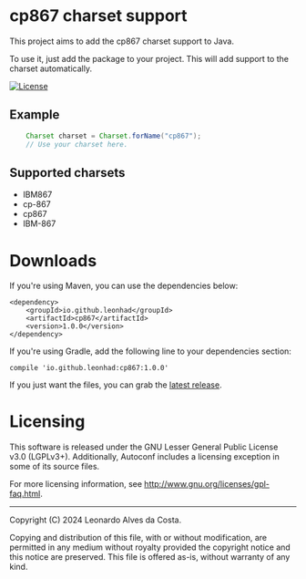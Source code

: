 # cp867 charset support

This project aims to add the cp867 charset support to Java.

To use it, just add the package to your project. This will add support to the charset automatically.

[![License](https://img.shields.io/badge/License-GPL%203.0-blue.svg)](LICENSE)

## Example ##

```java
    Charset charset = Charset.forName("cp867");
    // Use your charset here.
```

## Supported charsets

* IBM867
* cp-867
* cp867
* IBM-867

# Downloads #
If you're using Maven, you can use the dependencies below:

```
<dependency>
    <groupId>io.github.leonhad</groupId>
    <artifactId>cp867</artifactId>
    <version>1.0.0</version>
</dependency>
```

If you're using Gradle, add the following line to your dependencies section:

    compile 'io.github.leonhad:cp867:1.0.0'

If you just want the files, you can grab the [latest release](https://github.com/leonhad/cp867/releases/latest).

# Licensing

This software is released under the GNU Lesser General Public License v3.0 (LGPLv3+).
Additionally, Autoconf includes a licensing exception in some of its
source files.

For more licensing information, see
<http://www.gnu.org/licenses/gpl-faq.html>.

-----
Copyright (C) 2024 Leonardo Alves da Costa.

Copying and distribution of this file, with or without modification,
are permitted in any medium without royalty provided the copyright
notice and this notice are preserved.  This file is offered as-is,
without warranty of any kind.
